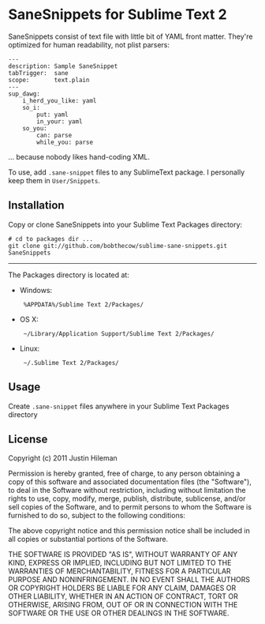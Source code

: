 SaneSnippets for Sublime Text 2
===============================

SaneSnippets consist of text file with little bit of YAML front matter. They're
optimized for human readability, not plist parsers:

    ---
    description: Sample SaneSnippet
    tabTrigger:  sane
    scope:       text.plain
    ---
    sup_dawg:
        i_herd_you_like: yaml
        so_i:
            put: yaml
            in_your: yaml
        so_you:
            can: parse
            while_you: parse


... because nobody likes hand-coding XML.

To use, add `.sane-snippet` files to any SublimeText package. I personally keep
them in `User/Snippets`.


Installation
------------

Copy or clone SaneSnippets into your Sublime Text Packages directory:

    # cd to packages dir ...
    git clone git://github.com/bobthecow/sublime-sane-snippets.git SaneSnippets

----

The Packages directory is located at:

 * Windows:

        %APPDATA%/Sublime Text 2/Packages/

 * OS X:

        ~/Library/Application Support/Sublime Text 2/Packages/

 * Linux:

        ~/.Sublime Text 2/Packages/


Usage
-----


Create `.sane-snippet` files anywhere in your Sublime Text Packages directory


License
-------

Copyright (c) 2011 Justin Hileman

Permission is hereby granted, free of charge, to any person
obtaining a copy of this software and associated documentation
files (the "Software"), to deal in the Software without
restriction, including without limitation the rights to use,
copy, modify, merge, publish, distribute, sublicense, and/or sell
copies of the Software, and to permit persons to whom the
Software is furnished to do so, subject to the following
conditions:

The above copyright notice and this permission notice shall be
included in all copies or substantial portions of the Software.

THE SOFTWARE IS PROVIDED "AS IS", WITHOUT WARRANTY OF ANY KIND,
EXPRESS OR IMPLIED, INCLUDING BUT NOT LIMITED TO THE WARRANTIES
OF MERCHANTABILITY, FITNESS FOR A PARTICULAR PURPOSE AND
NONINFRINGEMENT. IN NO EVENT SHALL THE AUTHORS OR COPYRIGHT
HOLDERS BE LIABLE FOR ANY CLAIM, DAMAGES OR OTHER LIABILITY,
WHETHER IN AN ACTION OF CONTRACT, TORT OR OTHERWISE, ARISING
FROM, OUT OF OR IN CONNECTION WITH THE SOFTWARE OR THE USE OR
OTHER DEALINGS IN THE SOFTWARE.
